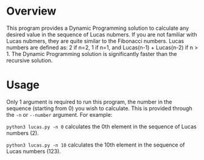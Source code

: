 # Overview
This program provides a Dynamic Programming solution to calculate any desired value in the sequence of Lucas nubmers.
If you are not familiar with Lucas nubmers, they are quite similar to the Fibonacci numbers.
Lucas numbers are defined as: 2 if n=2, 1 if n=1, and Lucas(n-1) + Lucas(n-2) if n > 1.
The Dynamic Programming solution is significantly faster than the recursive solution.

# Usage
Only 1 argument is required to run this program, the number in the sequence (starting from 0) you wish to calculate.
This is provided through the `-n` or `--number` argument.
For example:

`python3 lucas.py -n 0` calculates the 0th element in the sequence of Lucas numbers (2).

`python3 lucas.py -n 10` calculates the 10th element in the sequence of Lucas numbers (123).
